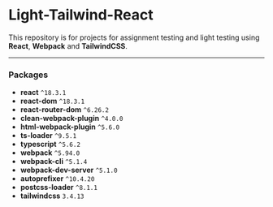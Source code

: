 # Light-Tailwind-React

This repository is for projects for assignment testing and light testing using **React**, **Webpack** and **TailwindCSS**.

---

### Packages

-   **react** `^18.3.1`
-   **react-dom** `^18.3.1`
-   **react-router-dom** `^6.26.2`
-   **clean-webpack-plugin** `^4.0.0`
-   **html-webpack-plugin** `^5.6.0`
-   **ts-loader** `^9.5.1`
-   **typescript** `^5.6.2`
-   **webpack** `^5.94.0`
-   **webpack-cli** `^5.1.4`
-   **webpack-dev-server** `^5.1.0`
-   **autoprefixer** `^10.4.20`
-   **postcss-loader** `^8.1.1`
-   **tailwindcss** `3.4.13`
